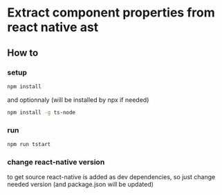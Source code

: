 # Extract component properties from react native ast

## How to

### setup

```bash
npm install
```

and optionnaly (will be installed by npx if needed)

```bash
npm install -g ts-node
```

### run

```bash
npm run tstart
```

### change react-native version

to get source react-native is added as dev dependencies, so just change needed version (and package.json will be updated)
